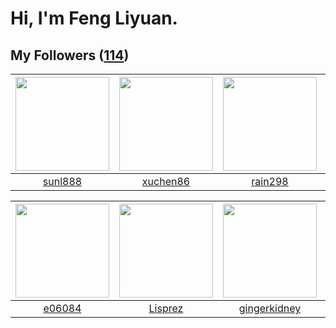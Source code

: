 # Hi, I'm Feng Liyuan.

## My Followers ([114](https://github.com/SunRunAway?tab=followers))

| <img src="https://avatars.githubusercontent.com/u/9254545?v=4" width="150" height="150" /> | <img src="https://avatars.githubusercontent.com/u/39176987?v=4" width="150" height="150" /> | <img src="https://avatars.githubusercontent.com/u/20725525?v=4" width="150" height="150" /> | <img src="https://avatars.githubusercontent.com/u/13307594?v=4" width="150" height="150" /> |
| :----------------------------------------------------------------------------------------: | :-----------------------------------------------------------------------------------------: | :-----------------------------------------------------------------------------------------: | :-----------------------------------------------------------------------------------------: |
|                            [sunl888](https://github.com/sunl888)                           |                           [xuchen86](https://github.com/xuchen86)                           |                            [rain298](https://github.com/rain298)                            |                            [fxrcode](https://github.com/fxrcode)                            |

| <img src="https://avatars.githubusercontent.com/u/24450527?v=4" width="150" height="150" /> | <img src="https://avatars.githubusercontent.com/u/14808551?v=4" width="150" height="150" /> | <img src="https://avatars.githubusercontent.com/u/29295553?v=4" width="150" height="150" /> | <img src="https://avatars.githubusercontent.com/u/588162?v=4" width="150" height="150" /> |
| :-----------------------------------------------------------------------------------------: | :-----------------------------------------------------------------------------------------: | :-----------------------------------------------------------------------------------------: | :---------------------------------------------------------------------------------------: |
|                             [e06084](https://github.com/e06084)                             |                            [Lisprez](https://github.com/Lisprez)                            |                       [gingerkidney](https://github.com/gingerkidney)                       |                            [ylm201](https://github.com/ylm201)                            |